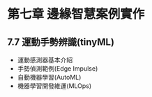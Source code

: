#  第七章 邊緣智慧案例實作
## 7.7 運動手勢辨識(tinyML)
* 運動感測器基本介紹
* 手勢偵測範例(Edge Impulse)
* 自動機器學習(AutoML)
* 機器學習開發維運(MLOps)

